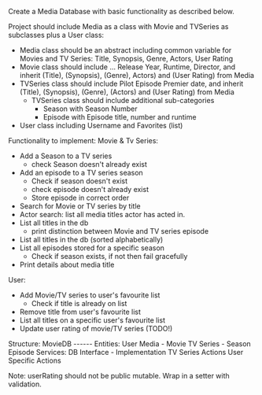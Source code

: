 Create a Media Database with basic functionality as described below.

Project should include Media as a class with Movie and TVSeries as subclasses plus a User class:
- Media class should be an abstract including common variable for Movies and TV Series: 
    Title, Synopsis, Genre, Actors, User Rating
- Movie class should include ... 
    Release Year, Runtime, Director, and inherit (Title), (Synopsis), (Genre), Actors) and (User Rating) from Media
- TVSeries class should include 
    Pilot Episode Premier date, and inherit  (Title), (Synopsis), (Genre), (Actors) and (User Rating) from Media 
    - TVSeries class should include additional sub-categories
      - Season with Season Number
      - Episode with Episode title, number and runtime
- User class including Username and Favorites (list)

Functionality to implement:
Movie & Tv Series:
- Add a Season to a TV series 
    - check Season doesn't already exist
- Add an episode to a TV series season 
    - Check if season doesn't exist
    - check episode doesn't already exist
    - Store episode in correct order
- Search for Movie or TV series by title
- Actor search: list all media titles actor has acted in.
- List all titles in the db 
    - print distinction between Movie and TV series episode
- List all titles in the db (sorted alphabetically)
- List all episodes stored for a specific season
    - Check if season exists, if not then fail gracefully
- Print details about media title


User:
- Add Movie/TV series to user's favourite list
    - Check if title is already on list 
- Remove title from user's favourite list
- List all titles on a specific user's favourite list
- Update user rating of movie/TV series (TODO!)


 Structure:
 MovieDB ------ Entities:
                User
                Media - Movie
                        TV Series - Season
                                    Episode
                Services:
                DB Interface - Implementation
                TV Series Actions
                User Specific Actions


Note:
userRating should not be public mutable. Wrap in a setter with validation.
                

